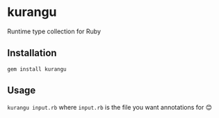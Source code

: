# kurangu
Runtime type collection for Ruby

## Installation
`gem install kurangu`

## Usage
`kurangu input.rb` where `input.rb` is the file you want annotations for 😊
